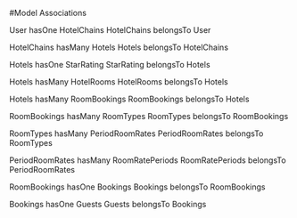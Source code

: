 #Model Associations

User hasOne HotelChains
HotelChains belongsTo User

HotelChains hasMany Hotels
Hotels belongsTo HotelChains

Hotels hasOne StarRating
StarRating belongsTo Hotels

Hotels hasMany HotelRooms
HotelRooms belongsTo Hotels

Hotels hasMany RoomBookings
RoomBookings belongsTo Hotels

RoomBookings hasMany RoomTypes
RoomTypes belongsTo RoomBookings

RoomTypes hasMany PeriodRoomRates
PeriodRoomRates belongsTo RoomTypes

PeriodRoomRates hasMany RoomRatePeriods
RoomRatePeriods belongsTo PeriodRoomRates

RoomBookings hasOne Bookings
Bookings belongsTo RoomBookings

Bookings hasOne Guests
Guests belongsTo Bookings
